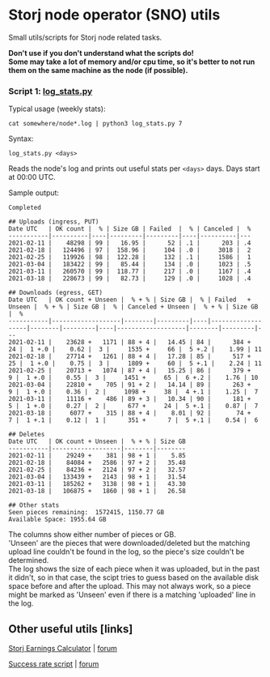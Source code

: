 # Storj node operator (SNO) utils

Small utils/scripts for Storj node related tasks.

**Don't use if you don't understand what the scripts do!**  
**Some may take a lot of memory and/or cpu time, so it's better to not run them on the same machine as the node (if possible).**

### Script 1: [log_stats.py](log_stats.py)

Typical usage (weekly stats):
```
cat somewhere/node*.log | python3 log_stats.py 7
```

Syntax:
```
log_stats.py <days>
```

Reads the node's log and prints out useful stats per `<days>` days. Days start at 00:00 UTC.

Sample output:
```
Completed

## Uploads (ingress, PUT)
Date UTC   | OK count |  % | Size GB | Failed  |  % | Canceled |  %
-----------|----------|----|---------|---------|----|----------|---
2021-02-11 |    48298 | 99 |   16.95 |      52 | .1 |      203 | .4
2021-02-18 |   124496 | 97 |  158.96 |     104 | .0 |     3018 |  2
2021-02-25 |   119926 | 98 |  122.28 |     132 | .1 |     1586 |  1
2021-03-04 |   183422 | 99 |   85.44 |     134 | .0 |     1023 | .5
2021-03-11 |   260570 | 99 |  118.77 |     217 | .0 |     1167 | .4
2021-03-18 |   228673 | 99 |   82.73 |     129 | .0 |     1028 | .4

## Downloads (egress, GET)
Date UTC   | OK count + Unseen |  % + % | Size GB |  % | Failed   + Unseen |  % + % | Size GB |  % | Canceled + Unseen |  % + % | Size GB |  %
-----------|-------------------|--------|---------|----|-------------------|--------|---------|----|-------------------|--------|---------|---
2021-02-11 |    23628 +   1171 | 88 + 4 |   14.45 | 84 |      384 +     24 |  1 +.0 |    0.62 |  3 |     1535 +     66 |  5 +.2 |    1.99 | 11
2021-02-18 |    27714 +   1261 | 88 + 4 |   17.28 | 85 |      517 +     25 |  1 +.0 |    0.75 |  3 |     1809 +     60 |  5 +.1 |    2.24 | 11
2021-02-25 |    20713 +   1074 | 87 + 4 |   15.25 | 86 |      379 +      9 |  1 +.0 |    0.55 |  3 |     1451 +     65 |  6 +.2 |    1.76 | 10
2021-03-04 |    22810 +    705 | 91 + 2 |   14.14 | 89 |      263 +      9 |  1 +.0 |    0.36 |  2 |     1098 +     38 |  4 +.1 |    1.25 |  7
2021-03-11 |    11116 +    486 | 89 + 3 |   10.34 | 90 |      181 +      5 |  1 +.0 |    0.27 |  2 |      677 +     24 |  5 +.1 |    0.87 |  7
2021-03-18 |     6077 +    315 | 88 + 4 |    8.01 | 92 |       74 +      7 |  1 +.1 |    0.12 |  1 |      351 +      7 |  5 +.1 |    0.54 |  6

## Deletes
Date UTC   | OK count + Unseen |  % + % | Size GB
-----------|-------------------|--------|--------
2021-02-11 |    29249 +    381 | 98 + 1 |    5.85
2021-02-18 |    84084 +   2586 | 97 + 2 |   35.48
2021-02-25 |    84236 +   2124 | 97 + 2 |   32.57
2021-03-04 |   133439 +   2143 | 98 + 1 |   31.54
2021-03-11 |   185262 +   3138 | 98 + 1 |   43.30
2021-03-18 |   106875 +   1860 | 98 + 1 |   26.58

## Other stats
Seen pieces remaining:  1572415, 1150.77 GB
Available Space: 1955.64 GB
```

The columns show either number of pieces or GB.  
'Unseen' are the pieces that were downloaded/deleted but the matching upload line couldn't be found in the log, so the piece's size couldn't be determined.  
The log shows the size of each piece when it was uploaded, but in the past it didn't, so in that case, the scipt tries to guess based on the available disk space before and after the upload. This may not always work, so a piece might be marked as 'Unseen' even if there is a matching 'uploaded' line in the log.

## Other useful utils [links]

[Storj Earnings Calculator](https://github.com/ReneSmeekes/storj_earnings) | [forum](https://forum.storj.io/t/earnings-calculator-update-2021-03-05-v10-1-1-detailed-payout-information-now-includes-comparison-to-actual-payout-postponed-payouts-due-to-threshold-and-transaction-links/1794)

[Success rate script](https://github.com/ReneSmeekes/storj_success_rate) | [forum](https://forum.storj.io/t/success-rate-script-now-updated-for-new-terminology-in-logs-after-update-to-0-34-6-or-later/5114)
